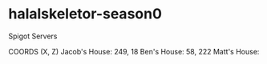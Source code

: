 # halalskeletor-season0
Spigot Servers

COORDS (X, Z)
Jacob's House: 249, 18
Ben's House: 58, 222
Matt's House: 
